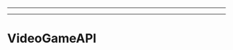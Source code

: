 ------------------------------------
----------------------------------------------------------------------------------------------------
# VideoGameAPI

